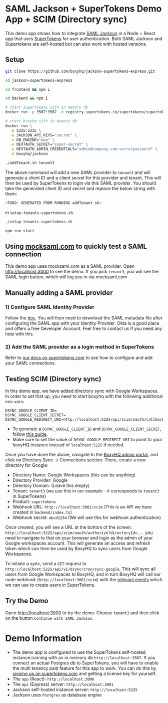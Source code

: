 # SAML Jackson + SuperTokens Demo App + SCIM (Directory sync)

This demo app shows how to integrate [SAML Jackson](https://github.com/boxyhq/jackson) in a Node + React app that uses [SuperTokens](https://supertokens.com) for user authentication. Both SAML Jackson and Supertokens are self-hosted but can also work with hosted versions.

## Setup

```bash
git clone https://github.com/boxyhq/jackson-supertokens-express.git
```

```bash
cd jackson-supertokens-express
```

```bash
cd frontend && npm i
```

```bash
cd backend && npm i
```

```bash
# start supertokens with in memory db
docker run -p 3567:3567 -d registry.supertokens.io/supertokens/supertokens-postgresql
```

```bash
# start boxyhq with in memory db
docker run \
  -p 5225:5225 \
  -e JACKSON_API_KEYS="secret" \
  -e DB_ENGINE="mem" \
  -e NEXTAUTH_SECRET="super-secret" \
  -e NEXTAUTH_ADMIN_CREDENTIALS="admin@company.com:secretpassword" \
  -d boxyhq/jackson
```

```bash
./addTenant.sh tenant3
```

The above command will add a new SAML provider to `tenant3` and will generate a client ID and a client secret for this provider and tenant. This will then be used by SuperTokens to login via this SAML provider. You should take the generated client ID and secret and replace the below string with them:

```bash
<TODO: GENERATED FROM RUNNING addTenant.sh>
```
in `setup-tenants-supertokens.sh`.

```bash
./setup-tenants-supertokens.sh
```

```bash
npm run start
```


## Using [mocksaml.com](https://mocksaml.com/) to quickly test a SAML connection
This demo app uses mocksaml.com as a SAML provider. Open [http://localhost:3000](http://localhost:3000) to see the demo. If you pick `tenant3`, you will see the SAML login button, which will log you in via mocksaml.com

## Manually adding a SAML provider
### 1) Configure SAML Identity Provider
Follow the [doc](https://boxyhq.com/docs/jackson/configure-saml-idp). You will then need to download the SAML metadata file after configuring the SAML app with your Identity Provider. Okta is a good place and offers a free Developer Account. Feel free to contact us if you need any help with this.

### 2) Add the SAML provider as a login method in SuperTokens

Refer to [our docs on supertokens.com](https://supertokens.com/docs/thirdpartyemailpassword/common-customizations/saml/with-boxyhq/integration-steps) to see how to configure and add your SAML connections.

## Testing SCIM (Directory sync)
In this demo app, we have added directory sync with Google Workspaces. In order to set that up, you need to start boxyhq with the following additional env vars:

```
DSYNC_GOOGLE_CLIENT_ID=
DSYNC_GOOGLE_CLIENT_SECRET=
DSYNC_GOOGLE_REDIRECT_URI=http://localhost:5225/api/scim/oauth/callback
```
- To generate a `DSYNC_GOOGLE_CLIENT_ID` and `DSYNC_GOOGLE_CLIENT_SECRET`, follow [this guide](https://boxyhq.com/docs/directory-sync/providers/google).
- Make sure to set the value of `DSYNC_GOOGLE_REDIRECT_URI` to point to your boxyHQ instance instead of `localhost:5225` if needed.

Once you have done the above, navigate to the [BoxyHQ admin portal](http://localhost:5225), and click on Directory Sync -> Connections section. There, create a new directory for Google:
- Directory Name: Google Workspaces (this can be anything)
- Directory Provider: Google
- Directory Domain: (Leave this empty)
- Tenant: `tenant3` (we use this in our example - it corresponds to `tenant3` in SuperTokens)
- Product: `supertokens`
- Webhook URL: `http://localhost:3001/scim` (This is an API we have created in `backend/index.ts`)
- Webhook secret: `abcd1234` (We will use this for webhook authentication)

Once created, you will see a URL at the bottom of the screen: `http://localhost:5225/api/scim/oauth/authorize?directoryId=...` you need to navigate to that on your browser and login as the admin of your Google workspaces account. This will generate an access and refresh token which can then be used by BoxyHQ to sync users from Google Workspaces.

To initiate a sync, send a `GET` request to `http://localhost:5225/api/v1/dsync/cron/sync-google`. This will sync all users from Google Workspaces to BoxyHQ, and in turn BoxyHQ will call our node webhook (`http://localhost:3001/scim`) with the [relevant events](https://boxyhq.com/docs/directory-sync/events) which we can use to create users in SuperTokens.

## Try the Demo
Open [http://localhost:3000](http://localhost:3000) to try the demo. Choose `tenant3` and then click on the button `Continue with SAML Jackson`.

# Demo Information

- The demo app is configured to use the SuperTokens self-hosted instance running with an in memory db `http://localhost:3567`. If you connect an actual Postgres db to SuperTokens, you will have to enable the multi tenancy paid feature for this app to work. You can do this by [signing up on supertokens.com](https://supertokens.com/auth) and getting a license key for yourself.
- The `app` (React): `http://localhost:3000`
- The `api` (Express) server: `http://localhost:3001`
- Jackson self-hosted instance server: `http://localhost:5225`
- Jackson uses `Postgres` as database engine
